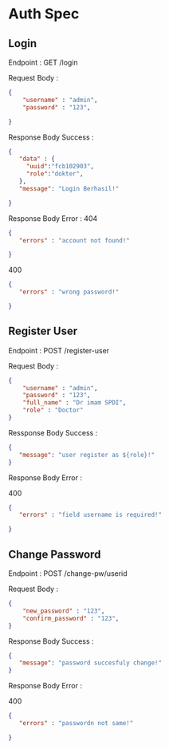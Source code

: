 # Auth Spec

## Login

Endpoint : GET /login

Request Body : 
```json
{
    "username" : "admin",
    "password" : "123",

}
```

Response Body Success : 
```json
{
   "data" : {
     "uuid":"fcb102903",
     "role":"dokter",
   },
   "message": "Login Berhasil!"

}
```

Response Body Error : 
404
```json
{
   "errors" : "account not found!"

}
```

400
```json
{
   "errors" : "wrong password!"

}
```

## Register User

Endpoint : POST /register-user

Request Body : 
```json
{
    "username" : "admin",
    "password" : "123",
    "full_name" : "Dr imam SPDI",
    "role" : "Doctor"
}
```

Ressponse Body Success : 
```json
{
   "message": "user register as ${role}!"
}
```
Response Body Error : 

400
```json
{
   "errors" : "field username is required!"

}
```

## Change Password

Endpoint : POST /change-pw/userid

Request Body : 
```json
{
    "new_password" : "123",
    "confirm_password" : "123",
}
```

Response Body Success : 
```json
{
   "message": "password succesfuly change!"
}
```
Response Body Error : 

400
```json
{
   "errors" : "passwordn not same!"

}
```



